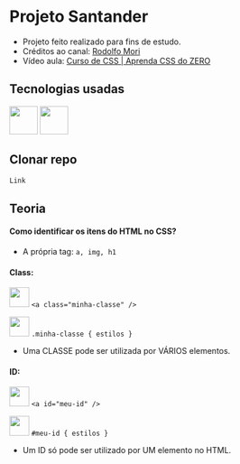 # Projeto Santander
- Projeto feito realizado para fins de estudo.
- Créditos ao canal: [Rodolfo Mori](https://www.youtube.com/@RodolfoMori) 
- Vídeo aula: [Curso de CSS | Aprenda CSS do ZERO](https://www.youtube.com/watch?v=UCPrSHHe9Ao)
## Tecnologias usadas
<img src="https://cdn.jsdelivr.net/gh/devicons/devicon/icons/html5/html5-plain-wordmark.svg" width="50px" height="50px"/> <img src="https://cdn.jsdelivr.net/gh/devicons/devicon/icons/css3/css3-plain-wordmark.svg" width="50px" height="50px"/>
## Clonar repo
```markdown
Link
```

## Teoria
#### Como identificar os itens do HTML no CSS?
- A própria tag: `a, img, h1`
#### Class: 
<img src="https://cdn.jsdelivr.net/gh/devicons/devicon/icons/html5/html5-plain-wordmark.svg" width="35px" height="35px"/> `<a class="minha-classe" />`

<img src="https://cdn.jsdelivr.net/gh/devicons/devicon/icons/css3/css3-plain-wordmark.svg" width="35px" height="35px"/> `.minha-classe { estilos }`
- Uma CLASSE pode ser utilizada por VÁRIOS elementos.


#### ID: 
<img src="https://cdn.jsdelivr.net/gh/devicons/devicon/icons/html5/html5-plain-wordmark.svg" width="35px" height="35px"/> `<a id="meu-id" />`

<img src="https://cdn.jsdelivr.net/gh/devicons/devicon/icons/css3/css3-plain-wordmark.svg" width="35px" height="35px"/> `#meu-id { estilos }`
- Um ID só pode ser utilizado por UM elemento no HTML.
